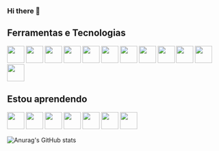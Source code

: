 ### Hi there 👋

## Ferramentas e Tecnologias







<img src="https://cdn.jsdelivr.net/gh/devicons/devicon@latest/icons/terraform/terraform-original.svg" width="40" height="40"/> <img src="https://cdn.jsdelivr.net/gh/devicons/devicon@latest/icons/docker/docker-original.svg" width="40" height="40"/> <img src="https://cdn.jsdelivr.net/gh/devicons/devicon@latest/icons/kubernetes/kubernetes-original.svg" width="40" height="40"/> <img src="https://cdn.jsdelivr.net/gh/devicons/devicon@latest/icons/cloudflare/cloudflare-original.svg" width="40" height="40"/> <img src="https://cdn.jsdelivr.net/gh/devicons/devicon@latest/icons/amazonwebservices/amazonwebservices-original-wordmark.svg" width="40" height="40"/> <img src="https://cdn.jsdelivr.net/gh/devicons/devicon@latest/icons/googlecloud/googlecloud-original.svg" width="40" height="40"/> <img src="https://cdn.jsdelivr.net/gh/devicons/devicon/icons/bash/bash-original.svg" width="40" height="40"/> <img src="https://cdn.jsdelivr.net/gh/devicons/devicon/icons/git/git-original.svg" width="40" height="40"/> <img src="https://cdn.jsdelivr.net/gh/devicons/devicon/icons/ansible/ansible-original.svg" width="40" height="40"/> <img src="https://cdn.jsdelivr.net/gh/devicons/devicon/icons/vagrant/vagrant-original.svg" width="40" height="40"/> <img src="https://cdn.jsdelivr.net/gh/devicons/devicon/icons/vscode/vscode-original.svg" width="40" height="40"/> <img src="https://cdn.jsdelivr.net/gh/devicons/devicon/icons/vim/vim-original.svg" width="40" height="40"/>
          


## Estou aprendendo

<img src="https://cdn.jsdelivr.net/gh/devicons/devicon/icons/linux/linux-original.svg" width="40" height="40"/> <img src="https://cdn.jsdelivr.net/gh/devicons/devicon/icons/docker/docker-original.svg" width="40" height="40"/> <img src="https://cdn.jsdelivr.net/gh/devicons/devicon/icons/kubernetes/kubernetes-plain.svg" width="40" height="40"/> <img src="https://cdn.jsdelivr.net/gh/devicons/devicon/icons/googlecloud/googlecloud-original.svg" width="40" height="40"/> <img src="https://cdn.jsdelivr.net/gh/devicons/devicon/icons/argocd/argocd-original.svg" width="40" height="40"/> <img src="https://cdn.jsdelivr.net/gh/devicons/devicon/icons/github/github-original.svg" width="40" height="40"/> <img src="https://cdn.jsdelivr.net/gh/devicons/devicon/icons/python/python-original.svg" width="40" height="40"/>
          


![Anurag's GitHub stats](https://github-readme-stats.vercel.app/api?username=r0binh0&show_icons=true&theme=transparent)



<!--
**r0binh0/r0binh0** is a ✨ _special_ ✨ repository because its `README.md` (this file) appears on your GitHub profile.

Here are some ideas to get you started:

- 🔭 I’m currently working on ...
- 🌱 I’m currently learning ...
- 👯 I’m looking to collaborate on ...
- 🤔 I’m looking for help with ...
- 💬 Ask me about ...
- 📫 How to reach me: ...
- 😄 Pronouns: ...
- ⚡ Fun fact: ...
-->
